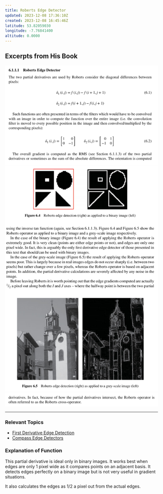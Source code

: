 ```yaml
---
title: Roberts Edge Detector
updated: 2023-12-08 17:36:10Z
created: 2023-12-08 16:45:46Z
latitude: 53.82059030
longitude: -7.76841400
altitude: 0.0000
---
```


## Excerpts from His Book
![4294000fc01c13c4cfcdbd4cd63fa38a.png](../../_resources/4294000fc01c13c4cfcdbd4cd63fa38a.png)
![8d70c2ca996d31c3b9d2f5616affba3d.png](../../_resources/8d70c2ca996d31c3b9d2f5616affba3d.png)
![85ee08e00f1ddf5af405aa53722f0166.png](../../_resources/85ee08e00f1ddf5af405aa53722f0166.png)

---

### **Relevant Topics**
- [First Derivative Edge Detection](../../Computer%20Vision/Topics/First%20Derivative%20Edge%20Detection.md)
- [Compass Edge Detectors](../../Computer%20Vision/Topics/Compass%20Edge%20Detectors.md)

### Explanation of Function
This partial derivative is ideal only in binary images. It works best when edges are only 1 pixel wide as it compares points on an adjacent basis. It detects edges perfectly on a binary image but is not very useful in gradient situations. 

It also calculates the edges as 1/2 a pixel out from the actual edges. 
